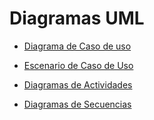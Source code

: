 
# Diagramas UML

* [Diagrama de Caso de uso](diagramas_de_casos_de_uso.md)

* [Escenario  de Caso de Uso](escenarios_de_casos_de_uso.md)

*  [Diagramas de Actividades](diagramas_de_actividades.md)

*   [Diagramas de Secuencias](diagramas_de_secuencias.md)
